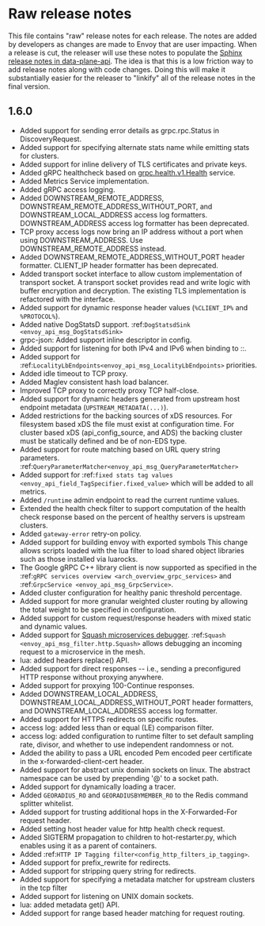 # Raw release notes

This file contains "raw" release notes for each release. The notes are added by developers as changes
are made to Envoy that are user impacting. When a release is cut, the releaser will use these notes
to populate the [Sphinx release notes in data-plane-api](https://github.com/envoyproxy/data-plane-api/blob/master/docs/root/intro/version_history.rst).
The idea is that this is a low friction way to add release notes along with code changes. Doing this
will make it substantially easier for the releaser to "linkify" all of the release notes in the
final version.

## 1.6.0
* Added support for sending error details as grpc.rpc.Status in DiscoveryRequest.
* Added support for specifying alternate stats name while emitting stats for clusters.
* Added support for inline delivery of TLS certificates and private keys.
* Added gRPC healthcheck based on [grpc.health.v1.Health](https://github.com/grpc/grpc/blob/master/src/proto/grpc/health/v1/health.proto) service.
* Added Metrics Service implementation.
* Added gRPC access logging.
* Added DOWNSTREAM_REMOTE_ADDRESS, DOWNSTREAM_REMOTE_ADDRESS_WITHOUT_PORT, and
  DOWNSTREAM_LOCAL_ADDRESS access log formatters. DOWNSTREAM_ADDRESS access log formatter has been
  deprecated.
* TCP proxy access logs now bring an IP address without a port when using DOWNSTREAM_ADDRESS.
  Use DOWNSTREAM_REMOTE_ADDRESS instead.
* Added DOWNSTREAM_REMOTE_ADDRESS_WITHOUT_PORT header formatter. CLIENT_IP header formatter has been
  deprecated.
* Added transport socket interface to allow custom implementation of transport socket. A transport socket
  provides read and write logic with buffer encryption and decryption. The existing TLS implementation is
  refactored with the interface.
* Added support for dynamic response header values (`%CLIENT_IP%` and `%PROTOCOL%`).
* Added native DogStatsD support. :ref:`DogStatsdSink <envoy_api_msg_DogStatsdSink>`
* grpc-json: Added support inline descriptor in config.
* Added support for listening for both IPv4 and IPv6 when binding to ::.
* Added support for :ref:`LocalityLbEndpoints<envoy_api_msg_LocalityLbEndpoints>` priorities.
* Added idle timeout to TCP proxy.
* Added Maglev consistent hash load balancer.
* Improved TCP proxy to correctly proxy TCP half-close.
* Added support for dynamic headers generated from upstream host endpoint metadata
  (`UPSTREAM_METADATA(...)`).
* Added restrictions for the backing sources of xDS resources. For filesystem based xDS the file
  must exist at configuration time. For cluster based xDS (api\_config\_source, and ADS) the backing
  cluster must be statically defined and be of non-EDS type.
* Added support for route matching based on URL query string parameters.
  :ref:`QueryParameterMatcher<envoy_api_msg_QueryParameterMatcher>`
* Added support for :ref:`fixed stats tag values
  <envoy_api_field_TagSpecifier.fixed_value>` which will be added to all metrics.
* Added `/runtime` admin endpoint to read the current runtime values.
* Extended the health check filter to support computation of the health check response
  based on the percent of healthy servers is upstream clusters.
* Added `gateway-error` retry-on policy.
* Added support for building envoy with exported symbols
  This change allows scripts loaded with the lua filter to load shared object libraries such as those installed via luarocks.
* The Google gRPC C++ library client is now supported as specified in the :ref:`gRPC services
  overview <arch_overview_grpc_services>` and :ref:`GrpcService <envoy_api_msg_GrpcService>`.
* Added cluster configuration for healthy panic threshold percentage.
* Added support for more granular weighted cluster routing by allowing the total weight to be specified in configuration.
* Added support for custom request/response headers with mixed static and dynamic values.
* Added support for [Squash microservices debugger](https://github.com/solo-io/squash).
  :ref:`Squash <envoy_api_msg_filter.http.Squash>` allows debugging an incoming request to a microservice in the mesh.
* lua: added headers replace() API.
* Added support for direct responses -- i.e., sending a preconfigured HTTP response without proxying anywhere.
* Added support for proxying 100-Continue responses.
* Added DOWNSTREAM_LOCAL_ADDRESS, DOWNSTREAM_LOCAL_ADDRESS_WITHOUT_PORT header formatters, and
  DOWNSTREAM_LOCAL_ADDRESS access log formatter.
* Added support for HTTPS redirects on specific routes.
* access log: added less than or equal (LE) comparison filter.
* access log: added configuration to runtime filter to set default sampling rate, divisor, and
  whether to use independent randomness or not.
* Added the ability to pass a URL encoded Pem encoded peer certificate in the x-forwarded-client-cert header.
* Added support for abstract unix domain sockets on linux. The abstract
  namespace can be used by prepending '@' to a socket path.
* Added support for dynamically loading a tracer.
* Added `GEORADIUS_RO` and `GEORADIUSBYMEMBER_RO` to the Redis command splitter whitelist.
* Added support for trusting additional hops in the X-Forwarded-For request header.
* Added setting host header value for http health check request.
* Added SIGTERM propagation to children to hot-restarter.py, which enables using it as a parent of containers.
* Added :ref:`HTTP IP Tagging filter<config_http_filters_ip_tagging>`.
* Added support for prefix_rewrite for redirects.
* Added support for stripping query string for redirects.
* Added support for specifying a metadata matcher for upstream clusters in the tcp filter
* Added support for listening on UNIX domain sockets.
* lua: added metadata get() API.
* Added support for range based header matching for request routing.
